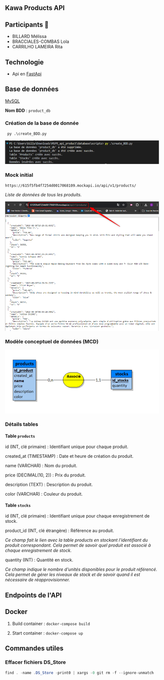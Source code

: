 ## Kawa Products API 

## Participants 👥
- BILLARD Mélissa
- BRACCIALES-COMBAS Lola
- CARRILHO LAMEIRA Rita

## Technologie 
- Api en [FastApi](https://fastapi.tiangolo.com/)

## Base de données

[MySQL](https://www.mysql.com/fr/)

**Nom BDD** : ``product_db``

### Création de la base de donnée
```python
 py .\create_BDD.py
```
![](/assets/create_bdd.png)

### Mock initial 
```
https://615f5fb4f7254d0017068109.mockapi.io/api/v1/products/
```
*Liste de données de tous les produits.*

![](/assets/mock.png)

### Modèle conceptuel de données (MCD)
![](/assets/MCD.png)

### Détails tables

#### Table ``products``
id (INT, clé primaire) : Identifiant unique pour chaque produit. 

created_at (TIMESTAMP) : Date et heure de création du produit.

name (VARCHAR) : Nom du produit. 

price (DECIMAL(10, 2)) : Prix du produit. 

description (TEXT) : Description du produit. 

color (VARCHAR) : Couleur du produit. 

#### Table ``stocks``
id (INT, clé primaire) : Identifiant unique pour chaque enregistrement de stock. 

product_id (INT, clé étrangère) : Référence au produit. 

*Ce champ fait le lien avec la table products en stockant l'identifiant du produit correspondant. Cela permet de savoir quel produit est associé à chaque enregistrement de stock.*

quantity (INT) : Quantité en stock.

*Ce champ indique le nombre d'unités disponibles pour le produit référencé. Cela permet de gérer les niveaux de stock et de savoir quand il est nécessaire de réapprovisionner.*

## Endpoints de l'API

## Docker

1) Build container : ```docker-compose build```

2) Start container : ```docker-compose up```

## Commandes utiles
### Effacer fichiers DS_Store
```java
find . -name .DS_Store -print0 | xargs -0 git rm -f --ignore-unmatch
```


